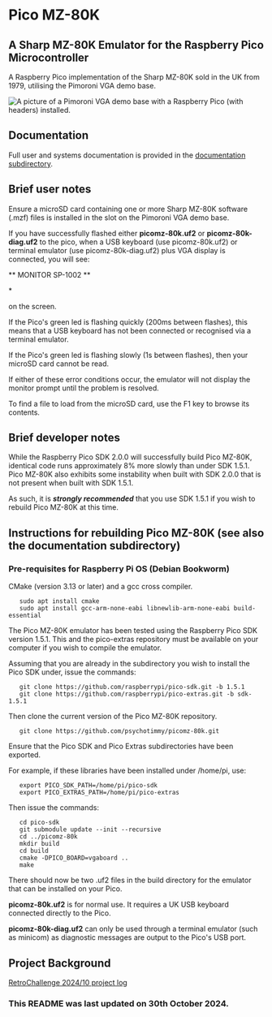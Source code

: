 # Pico MZ-80K 
## A Sharp MZ-80K Emulator for the Raspberry Pico Microcontroller

A Raspberry Pico implementation of the Sharp MZ-80K sold in the UK from 1979, utilising the Pimoroni VGA demo base.

![A picture of a Pimoroni VGA demo base with a Raspberry Pico (with headers) installed.](https://z80.timholyoake.uk/wp-content/uploads/2024/09/20240905_101721-1024x633.jpg)

## Documentation

Full user and systems documentation is provided in the [documentation subdirectory](https://github.com/psychotimmy/picomz-80k/tree/main/documentation).

## Brief user notes

Ensure a microSD card containing one or more Sharp MZ-80K software (.mzf) files is installed in the slot on the Pimoroni VGA demo base. 

If you have successfully flashed either **picomz-80k.uf2** or **picomz-80k-diag.uf2** to the pico, when a USB keyboard (use picomz-80k.uf2) or terminal emulator (use picomz-80k-diag.uf2) plus VGA display is connected, you will see:

** MONITOR SP-1002 **

\*

on the screen.  

If the Pico's green led is flashing quickly (200ms between flashes), this means that a USB keyboard has not been connected or recognised via a terminal emulator. 

If the Pico's green led is flashing slowly (1s between flashes), then your microSD card cannot be read.

If either of these error conditions occur, the emulator will not display the monitor prompt until the problem is resolved. 

To find a file to load from the microSD card, use the F1 key to browse its contents. 

## Brief developer notes

While the Raspberry Pico SDK 2.0.0 will successfully build Pico MZ-80K, identical code runs approximately 8% more slowly than under SDK 1.5.1. Pico MZ-80K also exhibits some instability when built with SDK 2.0.0 that is not present when built with SDK 1.5.1. 

As such, it is ***strongly recommended*** that you use SDK 1.5.1 if you wish to rebuild Pico MZ-80K at this time.

## Instructions for rebuilding Pico MZ-80K (see also the documentation subdirectory)

### Pre-requisites for Raspberry Pi OS (Debian Bookworm)

CMake (version 3.13 or later) and a gcc cross compiler.
```
   sudo apt install cmake
   sudo apt install gcc-arm-none-eabi libnewlib-arm-none-eabi build-essential
```   
The Pico MZ-80K emulator has been tested using the Raspberry Pico SDK version 1.5.1. This and
the pico-extras repository must be available on your computer if you wish to compile the emulator.

Assuming that you are already in the subdirectory you wish to install the Pico SDK under, issue the
commands:
```
   git clone https://github.com/raspberrypi/pico-sdk.git -b 1.5.1
   git clone https://github.com/raspberrypi/pico-extras.git -b sdk-1.5.1
```   
Then clone the current version of the Pico MZ-80K repository.
```
   git clone https://github.com/psychotimmy/picomz-80k.git
```   
Ensure that the Pico SDK and Pico Extras subdirectories have been exported. 

For example, if these libraries have been installed under /home/pi, use:
```
   export PICO_SDK_PATH=/home/pi/pico-sdk
   export PICO_EXTRAS_PATH=/home/pi/pico-extras
```   
Then issue the commands:
```
   cd pico-sdk
   git submodule update --init --recursive
   cd ../picomz-80k
   mkdir build
   cd build
   cmake -DPICO_BOARD=vgaboard ..
   make
```
There should now be two .uf2 files in the build directory for the emulator that can be installed on
your Pico.

**picomz-80k.uf2** is for normal use. It requires a UK USB keyboard connected directly to the Pico.

**picomz-80k-diag.uf2** can only be used through a terminal emulator (such as minicom) as diagnostic messages are output to the Pico's USB port.

## Project Background

[RetroChallenge 2024/10 project log](https://z80.timholyoake.uk/retrochallenge-2024-10/)

### This README was last updated on 30th October 2024.
